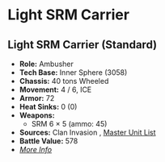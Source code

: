 # Light SRM Carrier 

## Light SRM Carrier (Standard) 

- **Role:** Ambusher 
- **Tech Base:** Inner Sphere (3058) 
- **Chassis:** 40 tons Wheeled 
- **Movement:** 4 / 6, ICE 
- **Armor:** 72 
- **Heat Sinks:** 0 (0) 
- **Weapons:** 
  - SRM 6 × 5 (ammo: 45) 
- **Sources:** Clan Invasion , [Master Unit List](http://masterunitlist.info/Unit/Details/1869/light-srm-carrier-standard) 
- **Battle Value:** 578 
- [*More Info*](light_srm_carrier/light_srm_carrier_standard.md) 

